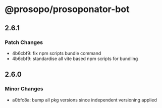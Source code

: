 # @prosopo/prosoponator-bot

## 2.6.1
### Patch Changes

- 4b6cbf9: fix npm scripts bundle command
- 4b6cbf9: standardise all vite based npm scripts for bundling

## 2.6.0

### Minor Changes

- a0bfc8a: bump all pkg versions since independent versioning applied

